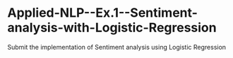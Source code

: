 # Applied-NLP--Ex.1--Sentiment-analysis-with-Logistic-Regression
Submit the implementation of Sentiment analysis using Logistic Regression
